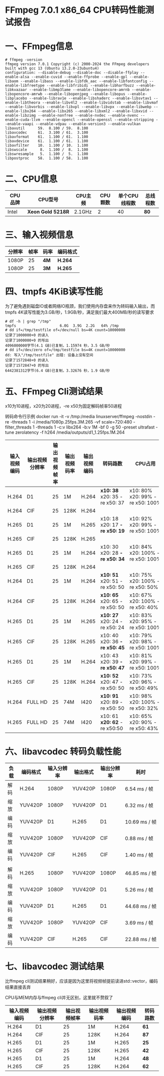 # FFmpeg 7.0.1 x86\_64 CPU转码性能测试报告

# 一、FFmpeg信息

    # ffmpeg -version
    ffmpeg version 7.0.1 Copyright (c) 2000-2024 the FFmpeg developers
    built with gcc 13 (Ubuntu 13.2.0-23ubuntu4)
    configuration: --disable-debug --disable-doc --disable-ffplay --enable-alsa --enable-cuvid --enable-ffprobe --enable-gpl --enable-libaom --enable-libass --enable-libfdk_aac --enable-libfontconfig --enable-libfreetype --enable-libfribidi --enable-libharfbuzz --enable-libkvazaar --enable-libmp3lame --enable-libopencore-amrnb --enable-libopencore-amrwb --enable-libopenjpeg --enable-libopus --enable-libplacebo --enable-librav1e --enable-libshaderc --enable-libsvtav1 --enable-libtheora --enable-libv4l2 --enable-libvidstab --enable-libvmaf --enable-libvorbis --enable-libvpl --enable-libvpx --enable-libwebp --enable-libx264 --enable-libx265 --enable-libxml2 --enable-libxvid --enable-libzimg --enable-nonfree --enable-nvdec --enable-nvenc --enable-cuda-llvm --enable-opencl --enable-openssl --enable-stripping --enable-vaapi --enable-vdpau --enable-version3 --enable-vulkan
    libavutil      59.  8.100 / 59.  8.100
    libavcodec     61.  3.100 / 61.  3.100
    libavformat    61.  1.100 / 61.  1.100
    libavdevice    61.  1.100 / 61.  1.100
    libavfilter    10.  1.100 / 10.  1.100
    libswscale      8.  1.100 /  8.  1.100
    libswresample   5.  1.100 /  5.  1.100
    libpostproc    58.  1.100 / 58.  1.100

# 二、CPU信息

|  CPU品牌  |  CPU型号  |  CPU主频  |  CPU颗数  |  单个CPU线程数  |  总线程数  |
| --- | --- | --- | --- | --- | --- |
|  Intel  |  **Xeon Gold 5218R**  |  2.1GHz  |  2  |  40  |  **80**  |

# 三、输入视频信息

|  分辨率  |  帧率  |  码率  |  编码格式  |
| --- | --- | --- | --- |
|  1080P  |  25  |  **4M**  |  **H.264**  |
|  1080P  |  25  |  **3M**  |  **H.265**  |

# 四、tmpfs 4KiB读写性能

为了避免遇到磁盘IO或者网络IO瓶颈，我们使用内存盘来作为转码输入输出，而tmpfs 4K读写性能为3.GB/秒，1.9GB/秒，满足我们最大400MB/秒的读写要求

    # df -h | grep "/tmp"
    tmpfs                    6.0G  3.9G  2.2G   64% /tmp
    # dd if=/tmp/testfile of=/dev/null bs=4K count=10000000
    记录了1000000+0 的读入
    记录了1000000+0 的写出
    4096000000字节(4.1 GB)已复制，1.15974 秒，3.5 GB/秒
    # dd if=/dev/zero of=/tmp/testfile bs=4K count=10000000
    dd: 写入"/tmp/testfile" 出错: 设备上没有空间
    记录了1572848+0 的读入
    记录了1572847+0 的写出
    6442381312字节(6.4 GB)已复制，3.32676 秒，1.9 GB/秒

# 五、FFmpeg Cli测试结果

x10为10进程，x20为20进程，-re x50为固定解码帧率50进程

转码命令行示例 docker run -it -v /tmp:/media linuxserver/ffmpeg -nostdin -re -threads 1 -i /media/1080p.25fps.3M.265 -vf scale=720:480 -filter\_threads 1 -threads 1 -c:v libx264 -b:v 1M -bf 0 -g 50 -preset ultrafast -tune zerolatency -f h264 /media/outputs/d1\_1.25fps.1M.264

|  输入视频编码  |  输出视频分辨率  |  输出视频帧率  |  输出视频码率  |  输出视频编码  |  转码路数  |  CPU占用  |  内存占用  |
| --- | --- | --- | --- | --- | --- | --- | --- |
|  H.264  |  D1  |  25  |  1M  |  H.264  |  **x10: 38** x20: 35 \-re x50: 37  |  x10: 80% x20: 99% \-re x50: 100%  |  x10: 3.2G x20: 5.5G \-re x50: 7.7G  |
|  H.264  |  CIF  |  25  |  128K  |  H.264  |
|  H.265  |  D1  |  25  |  1M  |  H.265  |  x10: 18 x20: 17 **\-re x50: 19**  |  x10: 92% x20: 99% \-re x50: 100%  |  x10: 3.9G x20: 8.2G \-re x50: 16.4G  |
|  H.265  |  CIF  |  25  |  128K  |  H.265  |
|  H.265  |  D1  |  25  |  1M  |  H.264  |  x10: 30 x20: 28 **\-re x50: 34**  |  x10: 84% x20: 100% \-re x50: 100%  |  x10: 3.5G x20: 8.8G \-re x50: 9.3G  |
|  H.265  |  CIF  |  25  |  128K  |  H.264  |
|  H.264  |  D1  |  25  |  1M  |  H.264  |  **x10: 51** x20: 51 \-re x50: 50  |  x10: 75% x20: 100% \-re x50: 50%  |  x10: 2.4G x20: 7.4G \-re x50: 7.6G  |
|  H.264  |  CIF  |  25  |  128K  |  H.264  |  **x10: 65** x20: 65 \-re x50: 50  |  x10: 67% x20: 100% \-re x50: 40%  |  x10: 2.3G x20: 7.1G \-re x50: 6.5G  |
|  H.265  |  D1  |  25  |  1M  |  H.265  |  **x10: 27** x20: 24 \-re x50: 24  |  x10: 83% x20: 95% \-re x50: 100%  |  X10: 3.2G x20: 7.8G \-re x50: 11.2G  |
|  H.265  |  CIF  |  25  |  128K  |  H.265  |  x10: 40 x20: 36 **\-re x50: 45**  |  x10: 79% x20: 98% \-re x50: 100%  |  x10: 2.8G x20: 6.9G \-re x50: 9.8G  |
|  H.265  |  D1  |  25  |  1M  |  H.264  |  x10: 43 x20: 39 **\-re x50: 47**  |  x10: 81% x20: 99% \-re x50: 100%  |  x10: 3.2G x20: 7.7G \-re x50: 8.1G  |
|  H.265  |  CIF  |  25  |  128K  |  H.264  |  **x10: 52** x20: 47 \-re x50: 50  |  x10: 73% x20: 96% \-re x50: 49%  |  x10: 3.1G x20: 6.4G \-re x50: 5.2G  |
|  H.264  |  FULL HD  |  25  |  74M  |  I420  |  **x10: 91** x20: 89 \-re x50: 50  |  x10: 98% x20: 100% \-re x50: 32%  |  x10: 2.2G x20: 4.9G \-re x50: 5.1G  |
|  H.265  |  FULL HD  |  25  |  74M  |  I420  |  x10: 61 **x20: 62** \-re x50:50   |  x10: 65% x20: 90% \-re x50: 43%  |  x10: 2.9G x20: 5.1G \-re x50: 5.6G  |


# 六、libavcodec 转码负载性能

|  负载  |  编码格式  |  输入分辨率  |  输出格式  |  输出分辨率  |  耗时  |
| --- | --- | --- | --- | --- | --- |
|  解码  |  H.264  |  1080P  |  YUV420P  |  1080P  |  6.54 ms / 帧  |
|  缩放  |  YUV420P  |  1080P  |  YUV420P  |  D1  |  6.32 ms / 帧  |
|  编码  |  YUV420P  |  D1  |  H.265  |  D1  |  10.69 ms / 帧  |
|  缩放  |  YUV420P  |  1080P  |  YUV420P  |  CIF  |  0.88 ms / 帧  |
|  编码  |  YUV420P  |  CIF  |  H.265  |  CIF  |  1.40 ms / 帧  |
|   |   |   |   |   |   |
|  解码  |  H.265  |  1080P  |  YUV420P  |  1080P  |  46.85 ms / 帧  |
|  缩放  |  YUV420P  |  1080P  |  YUV420P  |  D1  |  5.26 ms / 帧  |
|  编码  |  YUV420P  |  D1  |  H.265  |  D1  |  44.68 ms / 帧  |
|  缩放  |  YUV420P  |  1080P  |  YUV420P  |  CIF  |  3.69 ms / 帧  |
|  编码  |  YUV420P  |  CIF  |  H.265  |  CIF  |  22.88 ms / 帧  |

# 七、libavcodec 测试结果

比ffmpeg cli测试结果稍好，应该是因为这里将视频帧提前读进std::vector，编码结果直接丢弃

CPU与MEM内存与ffmpeg cli并无区别，这里就不赘叙了

|  输入视频编码  |  输出视频分辨率  |  输出视频帧率  |  输出视频码率  |  输出视频编码  |  转码路数  |
| --- | --- | --- | --- | --- | --- |
|  H.264  |  D1  |  25  |  1M  |  H.264  |  **61**  |
|  H.264  |  CIF  |  25  |  128K  |  H.264  |  **87**  |
|  H.265  |  D1  |  25  |  1M  |  H.265  |  **25**  |
|  H.265  |  CIF  |  25  |  128K  |  H.265  |  **42**  |
|  H.265  |  D1  |  25  |  1M  |  H.264  |  **48**  |
|  H.265  |  CIF  |  25  |  128K  |  H.264  |  **62**  |


